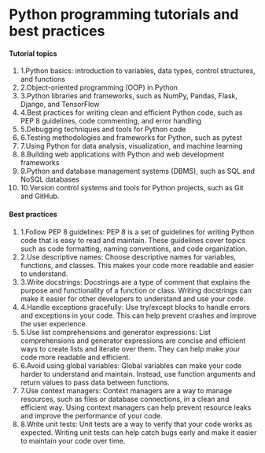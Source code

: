 # Python programming tutorials and best practices

#### Tutorial topics <a href="#tutorial-topics" id="tutorial-topics"></a>

1. 1.Python basics: introduction to variables, data types, control structures, and functions
2. 2.Object-oriented programming (OOP) in Python
3. 3.Python libraries and frameworks, such as NumPy, Pandas, Flask, Django, and TensorFlow
4. 4.Best practices for writing clean and efficient Python code, such as PEP 8 guidelines, code commenting, and error handling
5. 5.Debugging techniques and tools for Python code
6. 6.Testing methodologies and frameworks for Python, such as pytest
7. 7.Using Python for data analysis, visualization, and machine learning
8. 8.Building web applications with Python and web development frameworks
9. 9.Python and database management systems (DBMS), such as SQL and NoSQL databases
10. 10.Version control systems and tools for Python projects, such as Git and GitHub.

#### Best practices <a href="#best-practices" id="best-practices"></a>

1. 1.Follow PEP 8 guidelines: PEP 8 is a set of guidelines for writing Python code that is easy to read and maintain. These guidelines cover topics such as code formatting, naming conventions, and code organization.
2. 2.Use descriptive names: Choose descriptive names for variables, functions, and classes. This makes your code more readable and easier to understand.
3. 3.Write docstrings: Docstrings are a type of comment that explains the purpose and functionality of a function or class. Writing docstrings can make it easier for other developers to understand and use your code.
4. 4.Handle exceptions gracefully: Use try/except blocks to handle errors and exceptions in your code. This can help prevent crashes and improve the user experience.
5. 5.Use list comprehensions and generator expressions: List comprehensions and generator expressions are concise and efficient ways to create lists and iterate over them. They can help make your code more readable and efficient.
6. 6.Avoid using global variables: Global variables can make your code harder to understand and maintain. Instead, use function arguments and return values to pass data between functions.
7. 7.Use context managers: Context managers are a way to manage resources, such as files or database connections, in a clean and efficient way. Using context managers can help prevent resource leaks and improve the performance of your code.
8. 8.Write unit tests: Unit tests are a way to verify that your code works as expected. Writing unit tests can help catch bugs early and make it easier to maintain your code over time.
